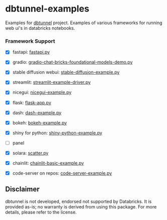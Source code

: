 # dbtunnel-examples

Examples for [dbtunnel](https://github.com/stikkireddy/dbtunnel) project. Examples of various 
frameworks for running web ui's in databricks notebooks.
### Framework Support

* [x] fastapi: [fastapi.py](fastapi%2Ffastapi.py)
* [x] gradio: [gradio-chat-bricks-foundational-models-demo.py](gradio%2Fgradio-chat-bricks-foundational-models-demo.py)
* [x] stable diffusion webui: [stable-diffusion-example.py](stable-diffusion-webui%2Fstable-diffusion-example.py)
* [x] streamlit: [streamlit-example-driver.py](streamlit%2Fstreamlit-example-driver.py)
* [x] nicegui: [nicegui-example.py](nicegui%2Fnicegui-example.py)
* [x] flask: [flask-app.py](flask%2Fflask-app.py)
* [x] dash: [dash-example.py](dash%2Fdash-example.py)
* [x] bokeh: [bokeh-example.py](bokeh%2Fbokeh-example.py)
* [x] shiny for python: [shiny-python-example.py](shiny-python%2Fshiny-python-example.py)
* [ ] panel
* [x] solara: [scatter.py](solara%2Fscatter.py)
* [x] chainlit: [chainlit-basic-example.py](chainlit%2Fchainlit-basic-example.py)
* [x] code-server on repos: [code-server-example.py](code-server%2Fcode-server-example.py)


## Disclaimer
dbtunnel is not developed, endorsed not supported by Databricks. It is provided as-is; no warranty is derived from using this package. For more details, please refer to the license.

